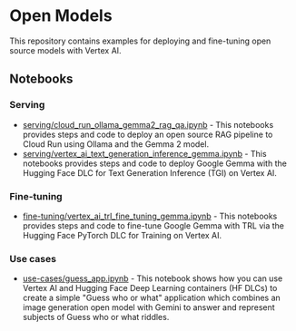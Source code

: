 # Open Models

This repository contains examples for deploying and fine-tuning open source models with Vertex AI.

## Notebooks

### Serving

- [serving/cloud_run_ollama_gemma2_rag_qa.ipynb](./serving/cloud_run_ollama_gemma2_rag_qa.ipynb) - This notebooks provides steps and code to deploy an open source RAG pipeline to Cloud Run using Ollama and the Gemma 2 model.
- [serving/vertex_ai_text_generation_inference_gemma.ipynb](./serving/vertex_ai_text_generation_inference_gemma.ipynb) - This notebooks provides steps and code to deploy Google Gemma with the Hugging Face DLC for Text Generation Inference (TGI) on Vertex AI.

### Fine-tuning

- [fine-tuning/vertex_ai_trl_fine_tuning_gemma.ipynb](./fine-tuning/vertex_ai_trl_fine_tuning_gemma.ipynb) - This notebooks provides steps and code to fine-tune Google Gemma with TRL via the Hugging Face PyTorch DLC for Training on Vertex AI.

### Use cases

- [use-cases/guess_app.ipynb](./use-cases/guess_app.ipynb) - This notebook shows how you can use Vertex AI and Hugging Face Deep Learning containers (HF DLCs) to create a simple "Guess who or what" application which combines an image generation open model with Gemini to answer and represent subjects of Guess who or what riddles.